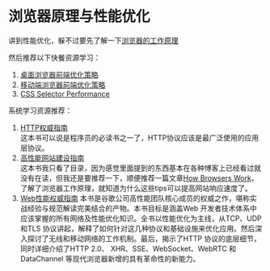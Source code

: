 # 浏览器原理与性能优化

讲到性能优化，躲不过要先了解一下[浏览器的工作原理](https://www.html5rocks.com/zh/tutorials/internals/howbrowserswork/)  

然后推荐以下快餐资源学习：

1. [桌面浏览器前端优化策略](https://my.oschina.net/zhangstephen/blog/1601382)
2. [移动端浏览器前端优化策略](https://my.oschina.net/zhangstephen/blog/1601383)
3. [CSS Selector Performance](https://smacss.com/book/selectors)

系统学习资源推荐：

1. [HTTP权威指南](https://book.douban.com/subject/10746113/)  
    这本书可以说是程序员的必读书之一了，HTTP协议应该是最广泛使用的应用层协议。
2. [高性能网站建设指南](https://book.douban.com/subject/3132277/)  
    这本书我只看了目录，因为感觉里面提到的东西基本在各种博客上已经看过就没有在读，但我还是要推荐一下，顺便推荐一篇文章[How Browsers Work](https://www.html5rocks.com/en/tutorials/internals/howbrowserswork/)，了解了浏览器工作原理，就知道为什么这些tips可以提高网站响应速度了。
3. [Web性能权威指南](https://book.douban.com/subject/25856314/)
    本书是谷歌公司高性能团队核心成员的权威之作，堪称实战经验与规范解读完美结合的产物。本书目标是涵盖Web 开发者技术体系中应该掌握的所有网络及性能优化知识。全书以性能优化为主线，从TCP、UDP 和TLS 协议讲起，解释了如何针对这几种协议和基础设施来优化应用。然后深入探讨了无线和移动网络的工作机制。最后，揭示了HTTP 协议的底层细节，同时详细介绍了HTTP 2.0、 XHR、SSE、WebSocket、WebRTC 和DataChannel 等现代浏览器新增的具有革命性的新能力。
